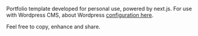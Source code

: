 Portfolio template developed for personal use, powered by next.js.
For use with Wordpress CMS, about Wordpress [configuration here](https://github.com/vercel/next.js/tree/canary/examples/cms-wordpress#configuration).

Feel free to copy, enhance and share.
